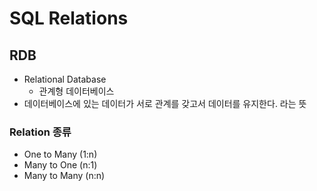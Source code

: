 # SQL Relations

## RDB
- Relational Database
    - 관계형 데이터베이스
- 데이터베이스에 있는 데이터가 서로 관계를 갖고서 데이터를 유지한다. 라는 뜻

### Relation 종류
- One to Many (1:n)
- Many to One (n:1)
- Many to Many (n:n)

